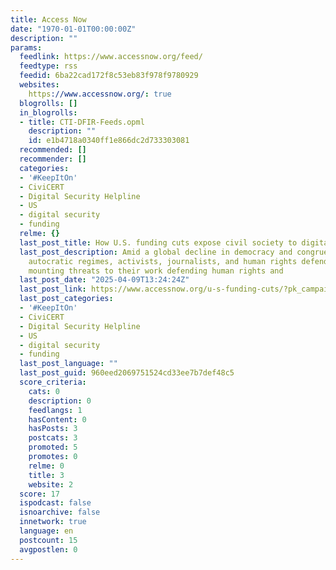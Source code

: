 ```yaml
---
title: Access Now
date: "1970-01-01T00:00:00Z"
description: ""
params:
  feedlink: https://www.accessnow.org/feed/
  feedtype: rss
  feedid: 6ba22cad172f8c53eb83f978f9780929
  websites:
    https://www.accessnow.org/: true
  blogrolls: []
  in_blogrolls:
  - title: CTI-DFIR-Feeds.opml
    description: ""
    id: e1b4718a0340ff1e866dc2d733303081
  recommended: []
  recommender: []
  categories:
  - '#KeepItOn'
  - CiviCERT
  - Digital Security Helpline
  - US
  - digital security
  - funding
  relme: {}
  last_post_title: How U.S. funding cuts expose civil society to digital attacks
  last_post_description: Amid a global decline in democracy and congruent rise in
    autocratic regimes, activists, journalists, and human rights defenders are facing
    mounting threats to their work defending human rights and
  last_post_date: "2025-04-09T13:24:24Z"
  last_post_link: https://www.accessnow.org/u-s-funding-cuts/?pk_campaign=feed&pk_kwd=u-s-funding-cuts
  last_post_categories:
  - '#KeepItOn'
  - CiviCERT
  - Digital Security Helpline
  - US
  - digital security
  - funding
  last_post_language: ""
  last_post_guid: 960eed2069751524cd33ee7b7def48c5
  score_criteria:
    cats: 0
    description: 0
    feedlangs: 1
    hasContent: 0
    hasPosts: 3
    postcats: 3
    promoted: 5
    promotes: 0
    relme: 0
    title: 3
    website: 2
  score: 17
  ispodcast: false
  isnoarchive: false
  innetwork: true
  language: en
  postcount: 15
  avgpostlen: 0
---
```

